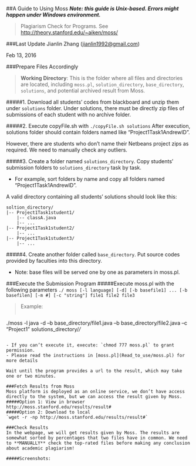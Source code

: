 ##A Guide to Using Moss
**_Note: this guide is Unix-based. Errors might happen under Windows environment._**
>Plagiarism Check for Programs. See http://theory.stanford.edu/~aiken/moss/

###Last Update
Jianlin Zhang (jianlin1992@gmail.com)

Feb 13, 2016

###Prepare Files Accordingly

>**Working Directory**:
This is the folder where all files and directories are located, including `moss.pl`, `solution_directory`, `base_directory`, `solutions`, and potential archived result from Moss.

#####1. Download all students’ codes from blackboard and unzip them under `solutions` folder.
Under solutions, there must be directly zip files of submissions of each student with no archive folder.

#####2. Execute copyFile.sh with `./copyFile.sh solutions`
After execution, solutions folder should contain folders named like “Project1Task1AndrewID”. 

However, there are students who don’t name their Netbeans project zips as required. We need to manually check any outliers.

#####3. Create a folder named `solutions_directory`.
Copy students’ submission folders to `solutions_directory` task by task. 
- For example, sort folders by name and copy all folders named “Project1Task1AndrewID”.

A valid directory containing all students’ solutions should look like this:
```
soltion_directory/
|-- Project1Task1student1/
    |-- classA.java
    |-- ...
|-- Project1Task1student2/
    |-- ...
|-- Project1Task1student3/
    |-- ...
```
#####4. Create another folder called `base_directory`.
Put source codes provided by faculties into this directory.
- Note: base files will be served one by one as parameters in moss.pl.

###Execute the Submission Program
#####Execute moss.pl with the following parameters
`./ moss [-l language] [-d] [-b basefile1] ... [-b basefilen] [-m #] [-c "string"] file1 file2 file3`

>Example:
>```
./moss -l java -d –b base_directory/file1.java –b base_directory/file2.java 
                  –c “Project1” solutions_directory/*/*
```

- If you can’t execute it, execute: `chmod 777 moss.pl` to grant permission. 
- Please read the instructions in [moss.pl](Read_to_use/moss.pl) for more details

Wait until the program provides a url to the result, which may take one or two minutes.

###Fetch Results from Moss
Moss platform is deployed as an online service, we don’t have access directly to the system, but we can access the result given by Moss.
#####Option 1: View in browser
http://moss.stanford.edu/results/result#
#####Option 2: Download to local
`wget -r -np http://moss.stanford.edu/results/result#`

###Check Results
In the webpage, we will get results given by Moss. The results are somewhat sorted by percentages that two files have in common. We need to **MANUALLY** check the top-rated files before making any conclusion about academic plagiarism!

#####Screenshots:








